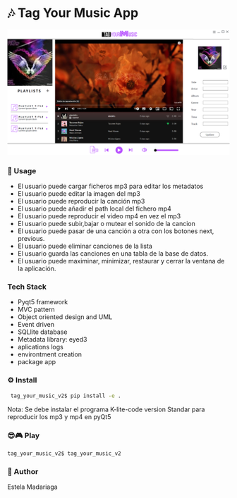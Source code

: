 
# 🎶 Tag Your Music App
![Demo - Tag Your Music](https://github.com/estelacode/tag_your_music_app/blob/master/src/assets/images/ux.png)

### 🚀 Usage
* El usuario puede cargar ficheros mp3 para editar los metadatos
* El usuario puede editar la imagen del mp3 
* El usuario puede reproducir la canción mp3
* El usuario puede añadir el path local del fichero mp4
* El usuario puede reproducir el video mp4 en vez el mp3
* El usuario puede subir,bajar o mutear el sonido de la cancion
* El usuario puede pasar de una canción a otra con los botones next, previous.
* El usuario puede eliminar canciones de la lista
* El usuario guarda las canciones en una tabla de la base de datos.
* El usuario puede maximinar, minimizar, restaurar y cerrar la ventana de la aplicación.

### Tech Stack
* Pyqt5 framework
* MVC pattern
* Object oriented design and UML
* Event driven
* SQLlite database 
* Metadata library: eyed3
* aplications logs
* environtment creation
* package app

### ⚙️ Install 
```bash
 tag_your_music_v2$ pip install -e . 
```
Nota: Se debe instalar el programa K-lite-code version Standar para reproducir los mp3 y mp4 en pyQt5
### 😎🎮 Play 
```bash
tag_your_music_v2$ tag_your_music_v2
```

### 👋 Author
Estela Madariaga
